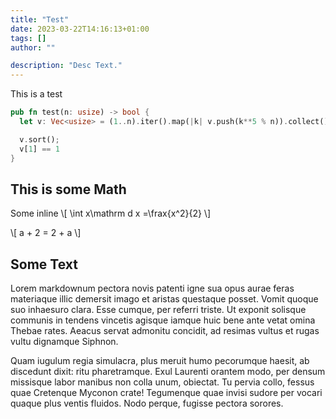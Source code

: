 ```yaml
---
title: "Test"
date: 2023-03-22T14:16:13+01:00
tags: []
author: ""

description: "Desc Text."
---
```


This is a test

```rust
pub fn test(n: usize) -> bool {
  let v: Vec<usize> = (1..n).iter().map(|k| v.push(k**5 % n)).collect();

  v.sort();
  v[1] == 1
}
```


## This is some Math

Some inline \\[ \int x\mathrm d x =\frax{x^2}{2} \\]

\\[
  a + 2 = 2 + a
\\]


## Some Text

Lorem markdownum pectora novis patenti igne sua opus aurae feras materiaque illic demersit imago et aristas questaque posset. Vomit quoque suo inhaesuro clara. Esse cumque, per referri triste. Ut exponit solisque communis in tendens vincetis agisque iamque huic bene ante vetat omina Thebae rates. Aeacus servat admonitu concidit, ad resimas vultus et rugas vultu dignamque Siphnon.

Quam iugulum regia simulacra, plus meruit humo pecorumque haesit, ab discedunt dixit: ritu pharetramque. Exul Laurenti orantem modo, per densum missisque labor manibus non colla unum, obiectat. Tu pervia collo, fessus quae Cretenque Myconon crate! Tegumenque quae invisi sudore per vocari quaque plus ventis fluidos. Nodo perque, fugisse pectora sorores.
